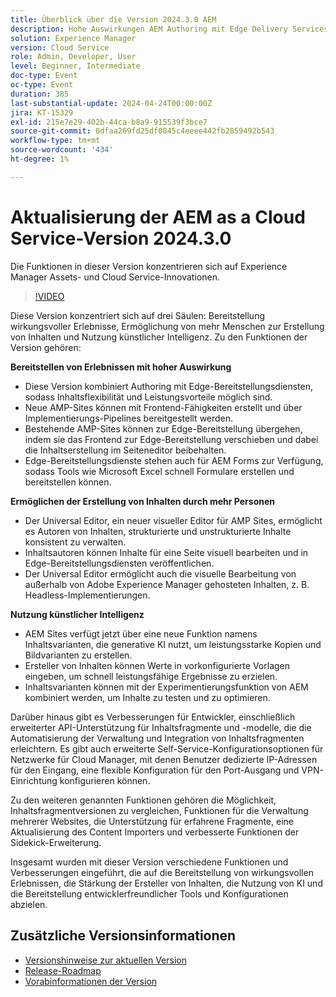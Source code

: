 ```yaml
---
title: Überblick über die Version 2024.3.0 AEM
description: Hohe Auswirkungen AEM Authoring mit Edge Delivery Services-Edge Delivery Services für FormsContent für alle, für alle universellen Editor Actionable Intelligence AEM Sites - Generate Content Variations (GenAI)Rapid Development CruD OpenAPIs for Content Fragments and ModelsCloud Service Foundation Advanced NetworkingWeitere wichtige Verbesserungen Vergleichen Inhaltsfragmentversionen Multisite-Verwaltungsunterstützung für Experience Fragments Update Content Importer v1.5 1.0 Sidekick Extension v6.41.0
solution: Experience Manager
version: Cloud Service
role: Admin, Developer, User
level: Beginner, Intermediate
doc-type: Event
oc-type: Event
duration: 385
last-substantial-update: 2024-04-24T00:00:00Z
jira: KT-15329
exl-id: 215e7e29-402b-44ca-b8a9-915539f3bce7
source-git-commit: 0dfaa269fd25df0845c4eeee442fb2859492b543
workflow-type: tm+mt
source-wordcount: '434'
ht-degree: 1%

---
```


# Aktualisierung der AEM as a Cloud Service-Version 2024.3.0

Die Funktionen in dieser Version konzentrieren sich auf Experience Manager Assets- und Cloud Service-Innovationen.

>[!VIDEO](https://video.tv.adobe.com/v/3428344/?learn=on)

Diese Version konzentriert sich auf drei Säulen: Bereitstellung wirkungsvoller Erlebnisse, Ermöglichung von mehr Menschen zur Erstellung von Inhalten und Nutzung künstlicher Intelligenz. Zu den Funktionen der Version gehören:

**Bereitstellen von Erlebnissen mit hoher Auswirkung**

* Diese Version kombiniert Authoring mit Edge-Bereitstellungsdiensten, sodass Inhaltsflexibilität und Leistungsvorteile möglich sind.
* Neue AMP-Sites können mit Frontend-Fähigkeiten erstellt und über Implementierungs-Pipelines bereitgestellt werden.
* Bestehende AMP-Sites können zur Edge-Bereitstellung übergehen, indem sie das Frontend zur Edge-Bereitstellung verschieben und dabei die Inhaltserstellung im Seiteneditor beibehalten.
* Edge-Bereitstellungsdienste stehen auch für AEM Forms zur Verfügung, sodass Tools wie Microsoft Excel schnell Formulare erstellen und bereitstellen können.

**Ermöglichen der Erstellung von Inhalten durch mehr Personen**

* Der Universal Editor, ein neuer visueller Editor für AMP Sites, ermöglicht es Autoren von Inhalten, strukturierte und unstrukturierte Inhalte konsistent zu verwalten.
* Inhaltsautoren können Inhalte für eine Seite visuell bearbeiten und in Edge-Bereitstellungsdiensten veröffentlichen.
* Der Universal Editor ermöglicht auch die visuelle Bearbeitung von außerhalb von Adobe Experience Manager gehosteten Inhalten, z. B. Headless-Implementierungen.

**Nutzung künstlicher Intelligenz**

* AEM Sites verfügt jetzt über eine neue Funktion namens Inhaltsvarianten, die generative KI nutzt, um leistungsstarke Kopien und Bildvarianten zu erstellen.
* Ersteller von Inhalten können Werte in vorkonfigurierte Vorlagen eingeben, um schnell leistungsfähige Ergebnisse zu erzielen.
* Inhaltsvarianten können mit der Experimentierungsfunktion von AEM kombiniert werden, um Inhalte zu testen und zu optimieren.

<!--
**High Impact Experiences**
 * AEM Authoring with Edge Delivery Services
 * Edge Delivery Services for Forms

**Content by all, for all**
 * Universal Editor

**Actionable Intelligence**
 * AEM Sites: Generate Content Variations (GenAI)

**Rapid Development**
 * CruD OpenAPIs for Content Fragments and Models

**Cloud Service Foundation**
 * Advanced Networking

**Other Notable Enhancements**
 * Compare Content Fragment Versions
 * Multisite Management support for Experience Fragments
 * Updated Content Importer v1.51.0
 * Sidekick Extension v6.41.0
-->

Darüber hinaus gibt es Verbesserungen für Entwickler, einschließlich erweiterter API-Unterstützung für Inhaltsfragmente und -modelle, die die Automatisierung der Verwaltung und Integration von Inhaltsfragmenten erleichtern. Es gibt auch erweiterte Self-Service-Konfigurationsoptionen für Netzwerke für Cloud Manager, mit denen Benutzer dedizierte IP-Adressen für den Eingang, eine flexible Konfiguration für den Port-Ausgang und VPN-Einrichtung konfigurieren können.

Zu den weiteren genannten Funktionen gehören die Möglichkeit, Inhaltsfragmentversionen zu vergleichen, Funktionen für die Verwaltung mehrerer Websites, die Unterstützung für erfahrene Fragmente, eine Aktualisierung des Content Importers und verbesserte Funktionen der Sidekick-Erweiterung.

Insgesamt wurden mit dieser Version verschiedene Funktionen und Verbesserungen eingeführt, die auf die Bereitstellung von wirkungsvollen Erlebnissen, die Stärkung der Ersteller von Inhalten, die Nutzung von KI und die Bereitstellung entwicklerfreundlicher Tools und Konfigurationen abzielen.

<!--
Have questions about the release?  Discuss the release in [Experience League Communities](https://adobe.ly/3RPNYZF) -->

## Zusätzliche Versionsinformationen

* [Versionshinweise zur aktuellen Version](https://experienceleague.adobe.com/docs/experience-manager-cloud-service/content/release-notes/home.html?lang=de)
* [Release-Roadmap](https://experienceleague.adobe.com/docs/experience-manager-release-information/aem-release-updates/update-releases-roadmap.html?lang=de)
* [Vorabinformationen der Version](https://experienceleague.adobe.com/docs/experience-manager-cloud-service/content/release-notes/prerelease.html)
